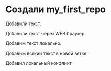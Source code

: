 ﻿# Создали my_first_repo

Добавили текст.

Добавили текст через WEB браузер.


Добавим текст локально.

Добавим всякий текст в новой ветке.


Добавил локальный конфликт

